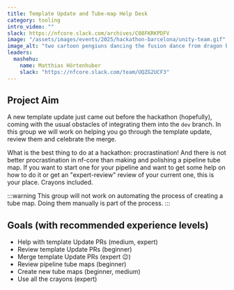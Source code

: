 ```yaml
---
title: Template Update and Tube-map Help Desk
category: tooling
intro_video: ""
slack: https://nfcore.slack.com/archives/C08FKRKPDFV
image: "/assets/images/events/2025/hackathon-barcelona/unity-team.gif"
image_alt: "two cartoon pengiuns dancing the fusion dance from dragon ball"
leaders:
  mashehu:
    name: Matthias Hörtenhuber
    slack: "https://nfcore.slack.com/team/UQZG2UCF3"
---
```


## Project Aim

A new template update just came out before the hackathon (hopefully), coming with the usual obstacles of integrating them into the `dev` branch.
In this group we will work on helping you go through the template update, review them and celebrate the merge.

What is the best thing to do at a hackathon: procrastination!
And there is not better procrastination in nf-core than making and polishing a pipeline tube map.
If you want to start one for your pipeline and want to get some help on how to do it or get an "expert-review" review of your current one, this is your place. Crayons included.

:::warning
This group will not work on automating the process of creating a tube map.
Doing them manually is part of the process.
:::

## Goals (with recommended experience levels)

- Help with template Update PRs (medium, expert)
- Review template Update PRs (beginner)
- Merge template Update PRs (expert 😉)
- Review pipeline tube maps (beginner)
- Create new tube maps (beginner, medium)
- Use all the crayons (expert)
